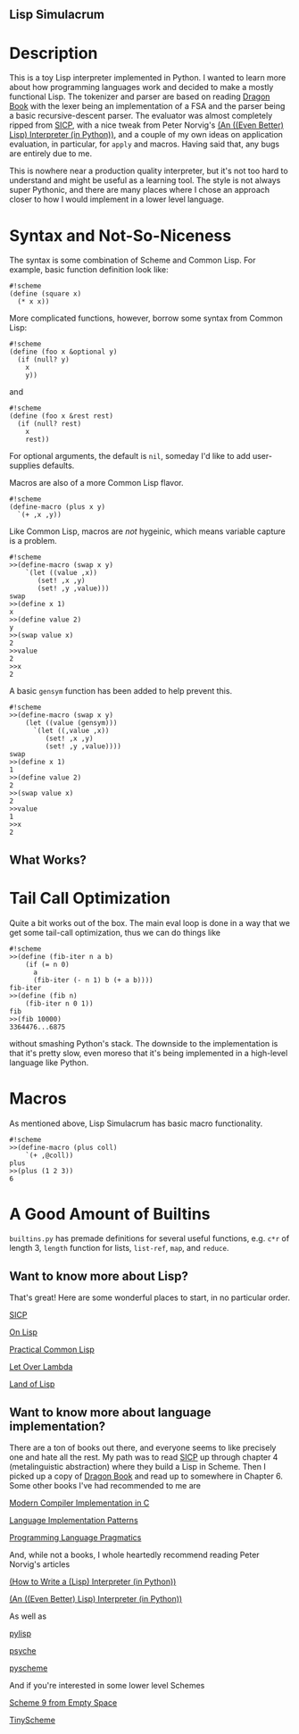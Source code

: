 ## Lisp Simulacrum ##
# Description #
This is a toy Lisp interpreter implemented in Python. I wanted to learn more about how
programming languages work and decided to make a mostly functional Lisp. The tokenizer
and parser are based on reading [Dragon Book](http://dragonbook.stanford.edu/)
with the lexer being an implementation of a FSA and the parser being a basic recursive-descent parser.
The evaluator was almost completely ripped from [SICP](https://mitpress.mit.edu/sicp/full-text/book/book.html),
with a nice tweak from Peter Norvig's [(An ((Even Better) Lisp) Interpreter (in Python))](http://norvig.com/lispy2.html), and a couple of my own ideas on application evaluation,
in particular, for `apply` and macros. Having said that, any bugs are entirely due to me.

This is nowhere near a production quality interpreter, but it's not too hard to understand
and might be useful as a learning tool. The style is not always super Pythonic, and
there are many places where I chose an approach closer to how I would implement in a
lower level language.

# Syntax and Not-So-Niceness #
The syntax is some combination of Scheme and Common Lisp. For example, basic function
definition look like:
```
#!scheme
(define (square x)
  (* x x))
```

More complicated functions, however, borrow some syntax from Common Lisp:
```
#!scheme
(define (foo x &optional y)
  (if (null? y)
    x
    y))
```
and
```
#!scheme
(define (foo x &rest rest)
  (if (null? rest)
    x
    rest))
```
For optional arguments, the default is `nil`, someday I'd like to add user-supplies
defaults.

Macros are also of a more Common Lisp flavor.
```
#!scheme
(define-macro (plus x y)
  `(+ ,x ,y))
```
Like Common Lisp, macros are *not* hygeinic, which means variable capture is a problem.
```
#!scheme
>>(define-macro (swap x y)
    `(let ((value ,x))
       (set! ,x ,y)
       (set! ,y ,value)))
swap
>>(define x 1)
x
>>(define value 2)
y
>>(swap value x)
2
>>value
2
>>x
2
```
A basic `gensym` function has been added to help prevent this.
```
#!scheme
>>(define-macro (swap x y)
    (let ((value (gensym)))
      `(let ((,value ,x))
         (set! ,x ,y)
         (set! ,y ,value))))
swap
>>(define x 1)
1
>>(define value 2)
2
>>(swap value x)
2
>>value
1
>>x
2
```

## What Works? ##
# Tail Call Optimization #
Quite a bit works out of the box. The main eval loop is done in a way that we get some
tail-call optimization, thus we can do things like
```
#!scheme
>>(define (fib-iter n a b)
    (if (= n 0)
      a
      (fib-iter (- n 1) b (+ a b))))
fib-iter
>>(define (fib n)
    (fib-iter n 0 1))
fib
>>(fib 10000)
3364476...6875
```
without smashing Python's stack. The downside to the implementation is that it's pretty slow,
even moreso that it's being implemented in a high-level language like Python.

# Macros #
As mentioned above, Lisp Simulacrum has basic macro functionality.
```
#!scheme
>>(define-macro (plus coll)
    `(+ ,@coll))
plus
>>(plus (1 2 3))
6
```

# A Good Amount of Builtins #
`builtins.py` has premade definitions for several useful functions, e.g. `c*r` of
length 3, `length` function for lists, `list-ref`, `map`, and `reduce`.

## Want to know more about Lisp? ##
That's great! Here are some wonderful places to start, in no particular order.

[SICP](https://mitpress.mit.edu/sicp/full-text/book/book.html)

[On Lisp](http://www.paulgraham.com/onlisp.html)

[Practical Common Lisp](http://www.gigamonkeys.com/book/)

[Let Over Lambda](http://letoverlambda.com/)

[Land of Lisp](http://landoflisp.com/)

## Want to know more about language implementation? ##
There are a ton of books out there, and everyone seems to like precisely one and hate all the rest.
My path was to read [SICP](https://mitpress.mit.edu/sicp/full-text/book/book.html) up through
chapter 4 (metalinguistic abstraction) where they build a Lisp in Scheme. Then I picked up a
copy of [Dragon Book](http://dragonbook.stanford.edu/) and read up to somewhere in Chapter 6.
Some other books I've had recommended to me are

[Modern Compiler Implementation in C](http://www.cs.princeton.edu/~appel/modern/c/)

[Language Implementation Patterns](http://pragprog.com/book/tpdsl/language-implementation-patterns)

[Programming Language Pragmatics](https://www.cs.rochester.edu/~scott/pragmatics/)

And, while not a books, I whole heartedly recommend reading Peter Norvig's articles

[(How to Write a (Lisp) Interpreter (in Python))](http://norvig.com/lispy.html)

[(An ((Even Better) Lisp) Interpreter (in Python))](http://norvig.com/lispy2.html)

As well as

[pylisp](https://www.biostat.wisc.edu/~annis/creations/PyLisp/)

[psyche](http://yduppen.home.xs4all.nl/)

[pyscheme](https://hkn.eecs.berkeley.edu/~dyoo/python/pyscheme/)


And if you're interested in some lower level Schemes

[Scheme 9 from Empty Space](http://www.t3x.org/s9fes/)

[TinyScheme](http://tinyscheme.sourceforge.net/)